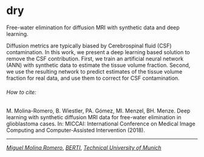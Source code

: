 # dry

Free-water elimination for diffusion MRI with synthetic data and deep learning.

Diffusion metrics are typically biased by Cerebrospinal fluid (CSF) contamination. In this work, we present a deep learning based solution to remove the CSF contribution. First, we train an artificial neural network (ANN) with synthetic data to estimate the tissue volume fraction. Second, we use the resulting network to predict estimates of the tissue volume fraction for real data, and use them to correct for CSF contamination. 


###### How to cite: 
M. Molina-Romero, B. Wiestler, PA. Gómez, MI. Menzel, BH. Menze. Deep learning with synthetic diffusion MRI data for free-water elimination in glioblastoma cases. In: MICCAI: International Conference on Medical Image Computing and Computer-Assisted Intervention (2018).

___
[_Miguel Molina Romero_](https://www.berti.tum.de/en/network-structure/esrs/miguel-molina-romero/), [_BERTI_](https://www.berti.tum.de), [_Technical University of Munich_](https://www.tum.de/)
